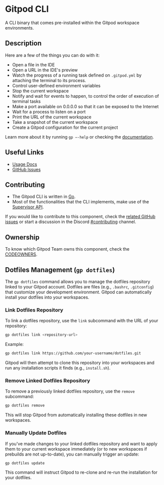 # Gitpod CLI

A CLI binary that comes pre-installed within the Gitpod workspace environments.

## Description

Here are a few of the things you can do with it:

- Open a file in the IDE
- Open a URL in the IDE's preview
- Watch the progress of a running task defined on `.gitpod.yml` by attaching the terminal to its process.
- Control user-defined environment variables
- Stop the current workspace
- Notify and wait for events to happen, to control the order of execution of terminal tasks
- Make a port available on 0.0.0.0 so that it can be exposed to the Internet
- Wait for a process to listen on a port
- Print the URL of the current workspace
- Take a snapshot of the current workspace
- Create a Gitpod configuration for the current project

Learn more about it by running `gp —-help` or checking the [documentation](https://www.gitpod.io/docs/command-line-interface/).

## Useful Links

- [Usage Docs](https://www.gitpod.io/docs/command-line-interface)
- [GitHub Issues](https://github.com/gitpod-io/gitpod/labels/component%3A%20gp%20cli)

## Contributing

- The Gitpod CLI is written in [Go](https://go.dev/).
- Most of the functionalities that the CLI implements, make use of the [Supervisor API](https://github.com/gitpod-io/gitpod/tree/main/components/supervisor-api).

If you would like to contribute to this component, check the [related GitHub issues](https://github.com/gitpod-io/gitpod/labels/component%3A%20gp%20cli) or start a discussion in the Discord [#contributing](https://discord.com/channels/816244985187008514/885406100436951080) channel.

## Ownership

To know which Gitpod Team owns this component, check the [CODEOWNERS](https://github.com/gitpod-io/gitpod/blob/main/.github/CODEOWNERS).

## Dotfiles Management (`gp dotfiles`)

The `gp dotfiles` command allows you to manage the dotfiles repository linked to your Gitpod account. Dotfiles are files (e.g., `.bashrc`, `.gitconfig`) that customize your development environment. Gitpod can automatically install your dotfiles into your workspaces.

### Link Dotfiles Repository

To link a dotfiles repository, use the `link` subcommand with the URL of your repository:

```bash
gp dotfiles link <repository-url>
```

Example:
```bash
gp dotfiles link https://github.com/your-username/dotfiles.git
```
Gitpod will then attempt to clone this repository into your workspaces and run any installation scripts it finds (e.g., `install.sh`).

### Remove Linked Dotfiles Repository

To remove a previously linked dotfiles repository, use the `remove` subcommand:

```bash
gp dotfiles remove
```
This will stop Gitpod from automatically installing these dotfiles in new workspaces.

### Manually Update Dotfiles

If you've made changes to your linked dotfiles repository and want to apply them to your current workspace immediately (or to new workspaces if prebuilds are not up-to-date), you can manually trigger an update:

```bash
gp dotfiles update
```
This command will instruct Gitpod to re-clone and re-run the installation for your dotfiles.
